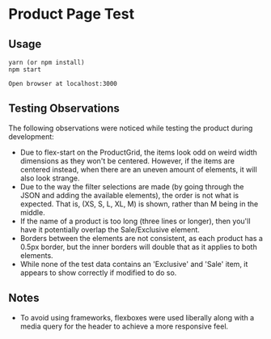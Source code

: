 # Product Page Test

## Usage
```
yarn (or npm install)
npm start

Open browser at localhost:3000
```

## Testing Observations
The following observations were noticed while testing the product during development:
- Due to flex-start on the ProductGrid, the items look odd on weird width dimensions as they won't be centered. However, if the items are centered instead, when there are an uneven amount of elements, it will also look strange.
- Due to the way the filter selections are made (by going through the JSON and adding the available elements), the order is not what is expected. That is, (XS, S, L, XL, M) is shown, rather than M being in the middle.
- If the name of a product is too long (three lines or longer), then you'll have it potentially overlap the Sale/Exclusive element.
- Borders between the elements are not consistent, as each product has a 0.5px border, but the inner borders will double that as it applies to both elements.
- While none of the test data contains an 'Exclusive' and 'Sale' item, it appears to show correctly if modified to do so.

## Notes
- To avoid using frameworks, flexboxes were used liberally along with a media query for the header to achieve a more responsive feel.

